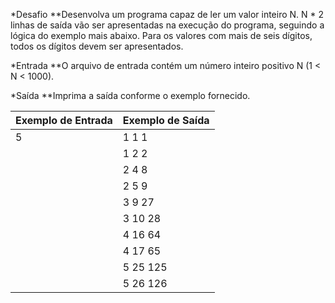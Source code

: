*Desafio
**Desenvolva um programa capaz de ler um valor inteiro N. N * 2 linhas de saída vão ser apresentadas na execução do programa, seguindo a lógica do exemplo mais abaixo. Para os valores com mais de seis dígitos, todos os dígitos devem ser apresentados.

*Entrada
**O arquivo de entrada contém um número inteiro positivo N (1 < N < 1000).

*Saída
**Imprima a saída conforme o exemplo fornecido.

Exemplo de Entrada  | Exemplo de Saída
------------------- | -------------
5                   | 1 1 1
                    | 1 2 2
                    | 2 4 8
                    | 2 5 9
                    | 3 9 27
                    | 3 10 28
                    | 4 16 64
                    | 4 17 65
                    | 5 25 125
                    | 5 26 126
              

